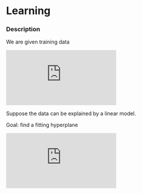 Learning
========

### Description

We are given training data

![\{(\mathbf{x}_i,y_i)\}_1^l,\ \mathbf{x}_i,y_i\in{\mathbb{R}^n}](http://latex.codecogs.com/gif.latex?%5C%7B%28%5Cmathbf%7Bx%7D_i%2Cy_i%29%5C%7D_1%5El%2C%5C%20%5Cmathbf%7Bx%7D_i%2Cy_i%5Cin%7B%5Cmathbb%7BR%7D%5En%7D)

Suppose the data can be explained by a linear model.

Goal: find a fitting hyperplane

![\langle{}\mathbf{w},\mathbf{x}\rangle{}+b=0](http://latex.codecogs.com/gif.latex?%5Clangle%7B%7D%5Cmathbf%7Bw%7D%2C%5Cmathbf%7Bx%7D%5Crangle%7B%7D&plus;b%3D0)

